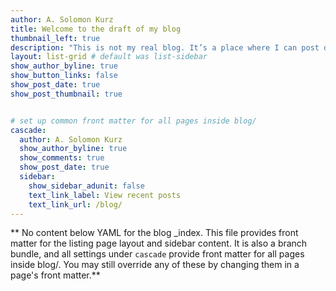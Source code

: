 ```yaml
---
author: A. Solomon Kurz
title: Welcome to the draft of my blog
thumbnail_left: true
description: "This is not my real blog. It’s a place where I can post drafts of my posts, and possibly get feedback when needed. Please do not share the links to any of these posts with others."
layout: list-grid # default was list-sidebar
show_author_byline: true
show_button_links: false
show_post_date: true
show_post_thumbnail: true


# set up common front matter for all pages inside blog/
cascade:
  author: A. Solomon Kurz
  show_author_byline: true
  show_comments: true
  show_post_date: true
  sidebar:
    show_sidebar_adunit: false
    text_link_label: View recent posts
    text_link_url: /blog/
---
```


** No content below YAML for the blog _index. This file provides front matter for the listing page layout and sidebar content. It is also a branch bundle, and all settings under `cascade` provide front matter for all pages inside blog/. You may still override any of these by changing them in a page's front matter.**
